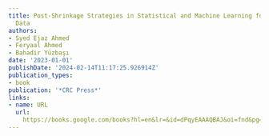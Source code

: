 ```yaml
---
title: Post-Shrinkage Strategies in Statistical and Machine Learning for High Dimensional
  Data
authors:
- Syed Ejaz Ahmed
- Feryaal Ahmed
- Bahadir Yüzbaşı
date: '2023-01-01'
publishDate: '2024-02-14T11:17:25.926914Z'
publication_types:
- book
publication: '*CRC Press*'
links:
- name: URL
  url: 
    https://books.google.com/books?hl=en&lr=&id=dPqyEAAAQBAJ&oi=fnd&pg=PP1&dq=info:w2bFnfFvLwAJ:scholar.google.com&ots=gLlZjBWc_A&sig=LxnsrXYZyA3M_8MXc8GKnAEe_Oc
---
```

